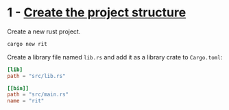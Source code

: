 # 1 - [Create the project structure](https://github.com/its-saeed/rit/commit/fd6fa5295b3b704da2f73b4b4aa87557a5874d0f)
Create a new rust project.
```bash
cargo new rit
```

Create a library file named `lib.rs` and add it as a library crate to `Cargo.toml`:

```toml
[lib]
path = "src/lib.rs"

[[bin]]
path = "src/main.rs"
name = "rit"
```